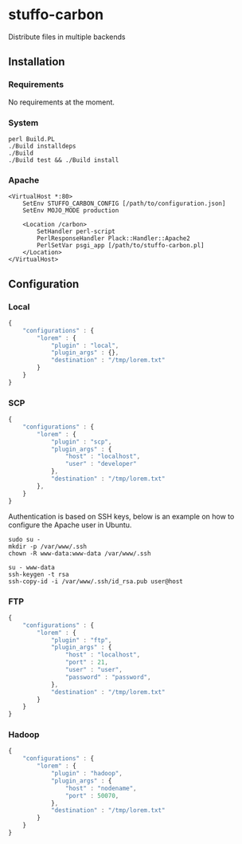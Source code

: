 # stuffo-carbon

Distribute files in multiple backends

## Installation

### Requirements

No requirements at the moment.

### System

```
perl Build.PL
./Build installdeps
./Build
./Build test && ./Build install
```

### Apache

```
<VirtualHost *:80>
	SetEnv STUFFO_CARBON_CONFIG [/path/to/configuration.json]
	SetEnv MOJO_MODE production

	<Location /carbon>
		SetHandler perl-script
		PerlResponseHandler Plack::Handler::Apache2
		PerlSetVar psgi_app [/path/to/stuffo-carbon.pl]
	</Location>
</VirtualHost>
````

## Configuration

### Local

```javascript
{
	"configurations" : {
		"lorem" : {
			"plugin" : "local",
			"plugin_args" : {},
			"destination" : "/tmp/lorem.txt"
		}
	}
}
```

### SCP

```javascript
{
	"configurations" : {
		"lorem" : {
			"plugin" : "scp",
			"plugin_args" : {
				"host" : "localhost",
				"user" : "developer"
			},
			"destination" : "/tmp/lorem.txt"
		},
	}
}
```

Authentication is based on SSH keys, below is an example on how to configure the Apache user in Ubuntu.

```
sudo su -
mkdir -p /var/www/.ssh
chown -R www-data:www-data /var/www/.ssh

su - www-data
ssh-keygen -t rsa
ssh-copy-id -i /var/www/.ssh/id_rsa.pub user@host
```

### FTP

```javascript
{
	"configurations" : {
		"lorem" : {
			"plugin" : "ftp",
			"plugin_args" : {
				"host" : "localhost",
				"port" : 21,
				"user" : "user",
				"password" : "password",
			},
			"destination" : "/tmp/lorem.txt"
		}
	}
}
```

### Hadoop

```javascript
{
	"configurations" : {
		"lorem" : {
			"plugin" : "hadoop",
			"plugin_args" : {
				"host" : "nodename",
				"port" : 50070,
			},
			"destination" : "/tmp/lorem.txt"
		}
	}
}
```